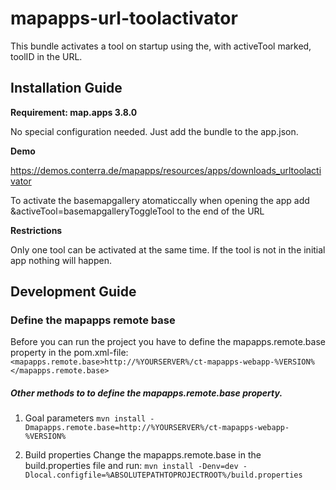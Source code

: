 # mapapps-url-toolactivator
This bundle activates a tool on startup using the, with activeTool marked, toolID in the URL. 

Installation Guide
------------------
**Requirement: map.apps 3.8.0**

No special configuration needed. Just add the bundle to the app.json.

**Demo**

https://demos.conterra.de/mapapps/resources/apps/downloads_urltoolactivator 

To activate the basemapgallery atomaticcally when opening the app add &activeTool=basemapgalleryToggleTool to the end of the URL


**Restrictions**

Only one tool can be activated at the same time. If the tool is not in the initial app nothing will happen.

Development Guide
------------------
### Define the mapapps remote base
Before you can run the project you have to define the mapapps.remote.base property in the pom.xml-file:
`<mapapps.remote.base>http://%YOURSERVER%/ct-mapapps-webapp-%VERSION%</mapapps.remote.base>`

##### Other methods to to define the mapapps.remote.base property.
1. Goal parameters
`mvn install -Dmapapps.remote.base=http://%YOURSERVER%/ct-mapapps-webapp-%VERSION%`

2. Build properties
Change the mapapps.remote.base in the build.properties file and run:
`mvn install -Denv=dev -Dlocal.configfile=%ABSOLUTEPATHTOPROJECTROOT%/build.properties`